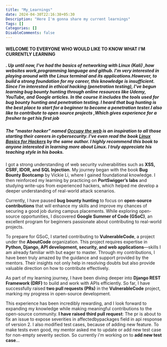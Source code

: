 ```yaml
---
title: "My_Learnings"
date: 2024-04-30T22:16:38+05:30
Description: "Here I'm gonna share my current learnings"
Tags: []
Categories: []
DisableComments: false
---
```


#### WELCOME TO EVERYONE WHO WOULD LIKE TO KNOW WHAT I'M CURRENTLY LEARNING
##### .         Up until now, I've had the basics of networking with Linux (Kali) ,how websites work,programming language and github. I'm very interested in playing around with the Linux terminal and its applications.However, to build a strong foundation for my career, this knowledge is insufficient. Since I'm interested in ethical hacking (penetration testing), I've begun learning bug bounty hunting through online resources like Udemy, YouTube, and Google articles. In the course it includes the tools used for bug bounty hunting and penetration testing. I heard that bug hunting is the best place to start for a beginner to become a penetration tester.I also like to contribute to open source projects ,Which gives experience for a fresher to get his first job
#####  The "master hacker" named [Occupy the web](https://twitter.com/three_cube 'twitter') is an inspiration to all those starting their careers in cybersecurity.  I've even read the book [Linux Basics for Hackers](https://www.amazon.in/LINUX-BASICS-HACKERS-OccupyTheWeb/dp/1593278551) by the same author. I highly recommend this book to anyone interested in learning more about Linux. I truly appreciate his teaching style in his books.

I got a strong understanding of web security vulnerabilities such as **XSS, CSRF, IDOR, and SQL Injection**. My journey began with the book **Bug Bounty Bootcamp** by Vickie Li, where I gained foundational knowledge. I then reinforced my learning by practicing on **PortSwigger’s labs** and studying write-ups from experienced hackers, which helped me develop a deeper understanding of real-world attack scenarios.

Currently, I have paused **bug bounty hunting** to focus on **open-source contributions** that will enhance my skills and improve my chances of securing a good job during campus placements. While exploring open-source opportunities, I discovered **Google Summer of Code (GSoC)**, an excellent program for beginners passionate about contributing to real-world projects. 

To prepare for GSoC, I started contributing to **VulnerableCode**, a project under the **AboutCode** organization. This project requires expertise in **Python, Django, API development, security, and web applications**—skills I am already familiar with but eager to master. Through my contributions, I have been truly amazed by the guidance and support provided by the mentors. Their insights not only help in resolving doubts but also provide valuable direction on how to contribute effectively.

As part of my learning journey, I have been diving deeper into **Django REST Framework (DRF)** to build and work with APIs efficiently. So far, I have successfully raised **two pull requests (PRs)** in the **VulnerableCode** project, marking my progress in open-source development.

This experience has been incredibly rewarding, and I look forward to expanding my knowledge while making meaningful contributions to the open-source community.
**I have raised third pull request**: The pr is about to fix an issue to expose severities in affectedbypackages field in api response of version 2. I also modified test cases, because of adding new feature. To make tests even good, my mentor asked me to update or add new test case for non-empty severity section.
So currently i'm working on to **add new test case**... 